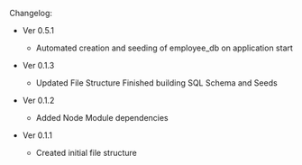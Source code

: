 Changelog:

- Ver 0.5.1

  - Automated creation and seeding of employee_db on application start

- Ver 0.1.3

  - Updated File Structure
    Finished building SQL Schema and Seeds

- Ver 0.1.2

  - Added Node Module dependencies

- Ver 0.1.1

  - Created initial file structure
